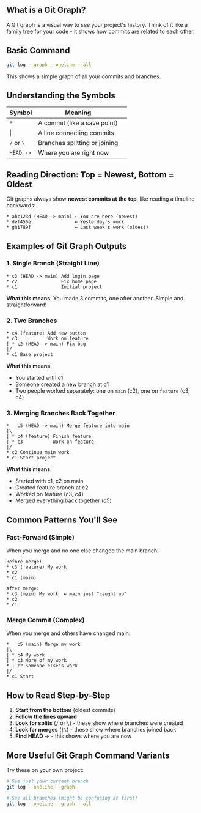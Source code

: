 
## What is a Git Graph?
A Git graph is a visual way to see your project's history. Think of it like a family tree for your code - it shows how commits are related to each other.

## Basic Command
```bash
git log --graph --oneline --all
```
This shows a simple graph of all your commits and branches.

## Understanding the Symbols

| Symbol     | Meaning                       |     |
| ---------- | ----------------------------- | --- |
| `*`        | A commit (like a save point)  |     |
|   \|       | A line connecting commits     |     |
| `/` or `\` | Branches splitting or joining |     |
| `HEAD ->`  | Where you are right now       |     |

## Reading Direction: Top = Newest, Bottom = Oldest

Git graphs always show **newest commits at the top**, like reading a timeline backwards:

```
* abc123d (HEAD -> main) ← You are here (newest)
* def456e                ← Yesterday's work
* ghi789f                ← Last week's work (oldest)
```

##  Examples of Git Graph Outputs

### 1. Single Branch (Straight Line)
```
* c3 (HEAD -> main) Add login page
* c2                Fix home page  
* c1                Initial project
```
**What this means**: You made 3 commits, one after another. Simple and straightforward!

### 2. Two Branches
```
* c4 (feature) Add new button
* c3           Work on feature
| * c2 (HEAD -> main) Fix bug
|/
* c1 Base project
```
**What this means**: 
- You started with c1
- Someone created a new branch at c1
- Two people worked separately: one on `main` (c2), one on `feature` (c3, c4)

### 3. Merging Branches Back Together
```
*   c5 (HEAD -> main) Merge feature into main
|\  
| * c4 (feature) Finish feature
| * c3           Work on feature
|/  
* c2 Continue main work
* c1 Start project
```
**What this means**: 
- Started with c1, c2 on main
- Created feature branch at c2
- Worked on feature (c3, c4)
- Merged everything back together (c5)

## Common Patterns You'll See

### Fast-Forward (Simple)
When you merge and no one else changed the main branch:
```
Before merge:
* c3 (feature) My work
* c2           
* c1 (main)    

After merge:
* c3 (main) My work  ← main just "caught up"
* c2           
* c1          
```

### Merge Commit (Complex)
When you merge and others have changed main:
```
*   c5 (main) Merge my work
|\  
| * c4 My work
| * c3 More of my work
* | c2 Someone else's work
|/  
* c1 Start
```

## How to Read Step-by-Step

1. **Start from the bottom** (oldest commits)
2. **Follow the lines upward** 
3. **Look for splits** (`/` or `\`) - these show where branches were created
4. **Look for merges** (`|\`) - these show where branches joined back
5. **Find HEAD ->** - this shows where you are now

## More Useful Git Graph Command Variants
Try these on your own project:
```bash
# See just your current branch
git log --oneline --graph

# See all branches (might be confusing at first)
git log --oneline --graph --all
```